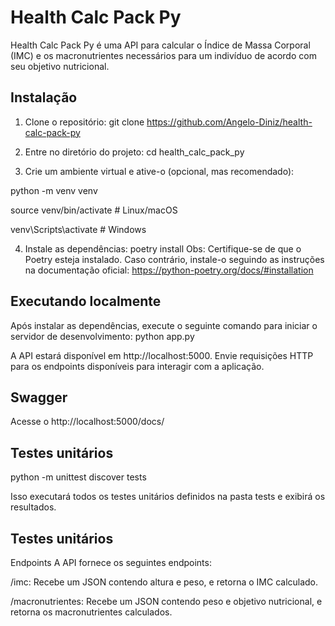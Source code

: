 # Health Calc Pack Py

Health Calc Pack Py é uma API para calcular o Índice de Massa Corporal (IMC) e os macronutrientes necessários para um indivíduo de acordo com seu objetivo nutricional.

## Instalação

1. Clone o repositório:
git clone https://github.com/Angelo-Diniz/health-calc-pack-py


2. Entre no diretório do projeto:
cd health_calc_pack_py

3. Crie um ambiente virtual e ative-o (opcional, mas recomendado):

python -m venv venv

source venv/bin/activate  # Linux/macOS

venv\Scripts\activate  # Windows

4. Instale as dependências:
poetry install
Obs: Certifique-se de que o Poetry esteja instalado. Caso contrário, instale-o seguindo as instruções na documentação oficial: https://python-poetry.org/docs/#installation

## Executando localmente

Após instalar as dependências, execute o seguinte comando para iniciar o servidor de desenvolvimento:
python app.py

A API estará disponível em http://localhost:5000. Envie requisições HTTP para os endpoints disponíveis para interagir com a aplicação.

## Swagger
Acesse o http://localhost:5000/docs/

## Testes unitários
python -m unittest discover tests

Isso executará todos os testes unitários definidos na pasta tests e exibirá os resultados.

## Testes unitários
Endpoints
A API fornece os seguintes endpoints:

/imc: Recebe um JSON contendo altura e peso, e retorna o IMC calculado.

/macronutrientes: Recebe um JSON contendo peso e objetivo nutricional, e retorna os macronutrientes calculados.
